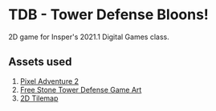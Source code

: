 # TDB - Tower Defense Bloons!

2D game for Insper's 2021.1 Digital Games class.

## Assets used

1. [Pixel Adventure 2](https://pixelfrog-assets.itch.io/pixel-adventure-2)
2. [Free Stone Tower Defense Game Art](https://free-game-assets.itch.io/free-stone-tower-defense-game-art)
3. [2D Tilemap](https://inscope.itch.io/2d-tilemap)
